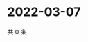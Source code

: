 # 2022-03-07

共 0 条

<!-- BEGIN WEIBO -->
<!-- 最后更新时间 Mon Mar 07 2022 17:14:42 GMT+0800 (China Standard Time) -->

<!-- END WEIBO -->

